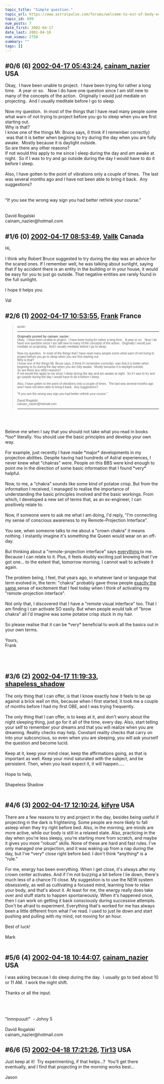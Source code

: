 ```yaml
---
topic_title: "Simple question."
topic_url: https://www.astralpulse.com/forums/welcome-to-out-of-body-experiences!/simple-question-699
topic_id: 699
num_posts: 7
date_first: 2002-04-17
date_last: 2002-04-18
num_views: 2750
summary: ""
tags: []
---
```


## \#0/6 (6) [2002-04-17 05:43:24](https://www.astralpulse.com/forums/index.php?msg=116450), [cainam_nazier](https://www.astralpulse.com/forums/profile/?u=166) USA ##
<section>
Okay,  I have been unable to project.  I have been trying for rather a long time.   A year or so.   Now I do have one question since I am still new to many of the concepts of the action.  Originally I would just mediate on projecting.  And I usually meditate before I go to sleep.
<br>
<br>
Now my question.  In most of the things that I have read many people some what warn of not trying to project before you go to sleep when you are first starting out.
<br>
Why is that?
<br>
I know one of the things Mr. Bruce says, (I think if I remember correctly)  was that it is better when begining to try during the day when you are fully awake.  Mostly because it is daylight outside.
<br>
So are there any other reasons?
<br>
If not would this apply to me since I sleep during the day and am awake at night.  So if I was to try and go outside during the day I would have to do it before I sleep.
<br>
<br>
Also, I have gotten to the point of vibrations only a couple of times.  The last was several months ago and I have not been able to bring it back.  Any suggestions?
<br>
<br>
<br>
"If you see the wrong way sign you had better rethink your course."
<br>
<br>
<br>
David Rogalski
<br>
cainam_nazier@hotmail.com
</section>

## \#1/6 (0) [2002-04-17 08:53:49](https://www.astralpulse.com/forums/index.php?msg=3700), [Vallk](https://www.astralpulse.com/forums/profile/?u=418) Canada ##
<section>
Hi,
<br>
<br>
I think why Robert Bruce suggested to try during the day was an advice for the scared ones. If I remember well, he was talking about sunlight, saying that if by accident there is an entity in the building or in your house, it would be easy for you to just go outside. That negative entities are rarely found in the full sunlight.
<br>
<br>
I hope it helps you.
<br>
<br>
Val
</section>

## \#2/6 (1) [2002-04-17 10:53:55](https://www.astralpulse.com/forums/index.php?msg=3705), [Frank](https://www.astralpulse.com/forums/profile/?u=359) France ##
<section>
<blockquote id="quote">
 <font face='"Arial"' id="quote" size="1">
  quote:
  <hr height="1" id="quote" noshade=""/>
  <b>
   Originally posted by cainam_nazier:
  </b>
  <br>
  Okay,  I have been unable to project.  I have been trying for rather a long time.   A year or so.   Now I do have one question since I am still new to many of the concepts of the action.  Originally I would just mediate on projecting.  And I usually meditate before I go to sleep.
  <br>
  <br>
  Now my question.  In most of the things that I have read many people some what warn of not trying to project before you go to sleep when you are first starting out.
  <br>
  Why is that?
  <br>
  I know one of the things Mr. Bruce says, (I think if I remember correctly)  was that it is better when begining to try during the day when you are fully awake.  Mostly because it is daylight outside.
  <br>
  So are there any other reasons?
  <br>
  If not would this apply to me since I sleep during the day and am awake at night.  So if I was to try and go outside during the day I would have to do it before I sleep.
  <br>
  <br>
  Also, I have gotten to the point of vibrations only a couple of times.  The last was several months ago and I have not been able to bring it back.  Any suggestions?
  <br>
  <br>
  "If you see the wrong way sign you had better rethink your course."
  <br>
  <br>
  David Rogalski
  <br>
  cainam_nazier@hotmail.com
  <br>
  <hr height="1" id="quote" noshade=""/>
 </font>
</blockquote>
<br>
<br>
<br>
Believe me when I say that you should not take what you read in books *too* literally. You should use the basic principles and develop your own way.
<br>
<br>
For example, just recently I have made *major* developments in my projection abilities. Despite having had hundreds of Astral experiences, I never knew what "chakras" were. People on this BBS were kind enough to point me in the direction of some basic information that I found *very* helpful.
<br>
<br>
Now, to me, a "chakra" sounds like some kind of potatoe crisp. But from the information I received, I managed to realise the importance of understanding the basic principles involved and the basic workings. From which, I developed a new set of terms that, as an ex-engineer, I can positively relate to.
<br>
<br>
Now, if someone were to ask me what I am doing, I'd reply, "I'm connecting my sense of conscious awareness to my Remote-Projection Interface".
<br>
<br>
You see, when someone talks to me about a "crown chakra" it means nothing. I instantly imagine it's something the Queen would wear on an off-day.
<br>
<br>
But thinking about a "remote-projection interface" says
<u>
 everything
</u>
to me. Because I can relate to it. Plus, it feels doubly exciting just knowing that I've got one... to the extent that, tomorrow morning, I cannot wait to activate it again.
<br>
<br>
The problem being, I feel, that years ago, in whatever land or language that term evolved in, the term: "chakra" probably gave those people
<u>
 exactly the same
</u>
sense of excitement that I feel today when I think of activating my "remote-projection interface".
<br>
<br>
Not only that, I discovered that I have a "remote visual interface" too. That I am finding I can activate SO easily. But when people would talk of "brow chakra" all I'd imagine was some potatoe crisp stuck in my hair.
<br>
<br>
So please realise that it can be *very* beneficial to work all the basics out in your own terms.
<br>
<br>
Yours,
<br>
Frank
<br>
<br>
<br>
<br>
</section>

## \#3/6 (2) [2002-04-17 11:19:33](https://www.astralpulse.com/forums/index.php?msg=3706), [shapeless_shadow](https://www.astralpulse.com/forums/profile/?u=413)  ##
<section>
The only thing that I can offer, is that I know exactly how it feels to be up against a brick wall on this, because when I first started, it took me a couple of months before I had my first OBE, and I was trying frequently.
<br>
<br>
The only thing that I can offer, is to keep at it, and don't worry about the night sleeping thing, just go for it all of the time, every day. Also, start telling your self to remember your dreams and that you will realize when you are dreaming. Reality checks may help. Constant reality checks that carry on into your subconcious, so even when you are sleeping, you will ask yourself the question and become lucid.
<br>
<br>
Keep at it, keep your mind clear, keep the affirmations going, as that is important as well. Keep your mind saturated with the subject, and be persistent. Then, when you least expect it, it will happen.....
<br>
<br>
Hope to help,
<br>
<br>
Shapeless Shadow
<br>
<br>
</section>

## \#4/6 (3) [2002-04-17 12:10:24](https://www.astralpulse.com/forums/index.php?msg=3708), [kifyre](https://www.astralpulse.com/forums/profile/?u=61) USA ##
<section>
There are a few reasons to try and project in the day, besides being useful if projecting in the dark is frightening. Some people are more likely to fall asleep when they try right before bed. Also, in the morning, are minds are more active, while our body is still in a relaxed state. Also, practicing in the day when you're less sleepy, you're starting more from scratch, and maybe it gives you more "robust" skills. None of these are hard and fast rules. I've only managed one projection, and it was waking up from a nap during the day, but I've *very* close right before bed. I don't think *anything* is a "rule."
<br>
<br>
For me, energy has been everything. When I get close, it's always after my crown center activates. And if I'm not buzzing a bit before I lie down, there's much less of a chance I'll close. My suggestion is to use the NEW system obsessively, as well as cultivating a focused mind, learning how to relax your body, and that's about it. At least for me, the energy really does take over and stuff starts to happen spontaneously. When it's happened once, then I can work on getting it back consciously during successive attempts. Don't be afraid to experiment. Everything that's worked for me has always been a little different from what I've read. I used to just lie down and start pushing and pulling with my mind, not moving for an hour.
<br>
<br>
Best of luck!
<br>
<br>
Mark
<br>
<br>
</section>

## \#5/6 (4) [2002-04-18 10:44:07](https://www.astralpulse.com/forums/index.php?msg=3753), [cainam_nazier](https://www.astralpulse.com/forums/profile/?u=166) USA ##
<section>
I was asking because I do sleep during the day.  I usually go to bed about 10 or 11 AM.  I work the night shift.
<br>
<br>
Thanks or all the input.
<br>
<br>
<br>
<br>
<br>
"Innnpuuut!"  - Johny 5
<br>
<br>
David Rogalski
<br>
cainam_nazier@hotmail.com
</section>

## \#6/6 (5) [2002-04-18 17:21:26](https://www.astralpulse.com/forums/index.php?msg=3772), [Tir13](https://www.astralpulse.com/forums/profile/?u=111) USA ##
<section>
Just keep at it!  Try experimenting, if that helps...?  You'll get there eventually, and I find that projecting in the morning works best...
<br>
<br>
Jason
<br>
<br>
</section>